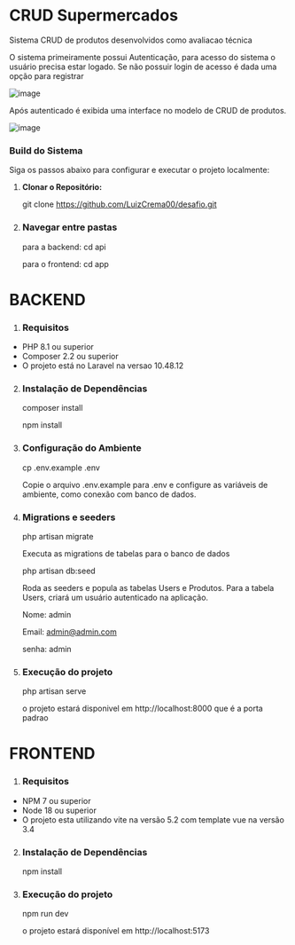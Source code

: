 # CRUD Supermercados

Sistema CRUD de produtos desenvolvidos como avaliacao técnica

O sistema primeiramente possui Autenticação, para acesso do sistema o usuário precisa estar logado. Se não possuir login de acesso é dada uma opção para registrar

![image](https://github.com/LuizCrema00/desafio/assets/102314153/729fff63-8ad2-4fc2-a1b4-1929c2a220c1)

Após autenticado é exibida uma interface no modelo de CRUD de produtos.

![image](https://github.com/LuizCrema00/desafio/assets/102314153/f61bd807-a39a-4475-b3e5-c3c9134083c6)

### Build do Sistema

Siga os passos abaixo para configurar e executar o projeto localmente:

1. **Clonar o Repositório:**

   git clone https://github.com/LuizCrema00/desafio.git

2. ### Navegar entre pastas
   para a backend: cd api
   
   para o frontend: cd app

# BACKEND

1. ### Requisitos

- PHP 8.1 ou superior
- Composer 2.2 ou superior
- O projeto está no Laravel na versao 10.48.12

2. ### Instalação de Dependências

   composer install
   
   npm install
   
3. ### Configuração do Ambiente
    cp .env.example .env

   Copie o arquivo .env.example para .env e configure as variáveis de ambiente, como conexão com banco de dados.


4. ### Migrations e seeders

   php artisan migrate

   Executa as migrations de tabelas para o banco de dados

   php artisan db:seed

   Roda as seeders e popula as tabelas Users e Produtos.
   Para a tabela Users, criará um usuário autenticado na aplicação.
   
   Nome: admin
   
   Email: admin@admin.com
   
   senha: admin

6. ### Execução do projeto
   php artisan serve

   o projeto estará disponivel em http://localhost:8000 que é a porta padrao

# FRONTEND

1. ### Requisitos

- NPM 7 ou superior
- Node 18 ou superior
- O projeto esta utilizando vite na versão 5.2 com template vue na versão 3.4

2. ### Instalação de Dependências
   
   npm install

3. ### Execução do projeto

   npm run dev

   o projeto estará disponível em http://localhost:5173
